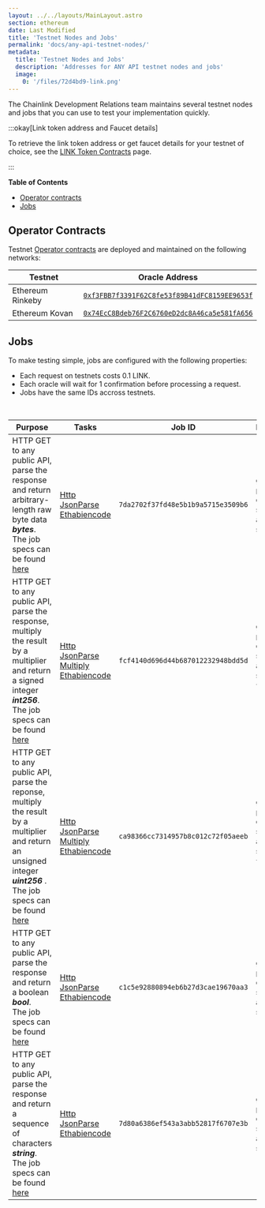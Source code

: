 ```yaml
---
layout: ../../layouts/MainLayout.astro
section: ethereum
date: Last Modified
title: 'Testnet Nodes and Jobs'
permalink: 'docs/any-api-testnet-nodes/'
metadata:
  title: 'Testnet Nodes and Jobs'
  description: 'Addresses for ANY API testnet nodes and jobs'
  image:
    0: '/files/72d4bd9-link.png'
---
```


The Chainlink Development Relations team maintains several testnet nodes and jobs that you can use to test your implementation quickly.

:::okay[Link token address and Faucet details]

 To retrieve the link token address or get faucet details for your testnet of choice, see the [LINK Token Contracts](/docs/link-token-contracts/) page.

:::

**Table of Contents**

- [Operator contracts](#operator-contracts)
- [Jobs](#jobs)

## Operator Contracts

Testnet [Operator contracts](https://github.com/smartcontractkit/chainlink/blob/develop/contracts/src/v0.7/Operator.sol) are deployed and maintained on the following networks:

| Testnet          | Oracle Address                                                                                                                  |
| ---------------- | ------------------------------------------------------------------------------------------------------------------------------- |
| Ethereum Rinkeby | [`0xf3FBB7f3391F62C8fe53f89B41dFC8159EE9653f`](https://rinkeby.etherscan.io/address/0xf3FBB7f3391F62C8fe53f89B41dFC8159EE9653f) |
| Ethereum Kovan   | [`0x74EcC8Bdeb76F2C6760eD2dc8A46ca5e581fA656`](https://kovan.etherscan.io/address/0x74EcC8Bdeb76F2C6760eD2dc8A46ca5e581fA656)   |

## Jobs

To make testing simple, jobs are configured with the following properties:

- Each request on testnets costs 0.1 LINK.
- Each oracle will wait for 1 confirmation before processing a request.
- Jobs have the same IDs accross testnets.

<br>

| Purpose                                                                                                                                                                                                     | Tasks                                                                                                                                                                                        | Job ID                             | Parameters                                                                                      |
| ----------------------------------------------------------------------------------------------------------------------------------------------------------------------------------------------------------- | -------------------------------------------------------------------------------------------------------------------------------------------------------------------------------------------- | ---------------------------------- | ----------------------------------------------------------------------------------------------- |
| HTTP GET to any public API, parse the response and return arbitrary-length raw byte data **_bytes_**. <br> The job specs can be found [here](/docs/direct-request-get-bytes/)                               | [Http](/docs/jobs/task-types/http/)<br>[JsonParse](/docs/jobs/task-types/jsonparse/)<br>[Ethabiencode](/docs/jobs/task-types/eth-abi-encode/)                                                | `7da2702f37fd48e5b1b9a5715e3509b6` | `get` (string)<br>`path` (dot-delimited string or array of strings)                             |
| HTTP GET to any public API, parse the response, multiply the result by a multiplier and return a signed integer **_int256_**. <br> The job specs can be found [here](/docs/direct-request-get-int256/)      | [Http](/docs/jobs/task-types/http/)<br>[JsonParse](/docs/jobs/task-types/jsonparse/)<br>[Multiply](/docs/jobs/task-types/multiply/)<br>[Ethabiencode](/docs/jobs/task-types/eth-abi-encode/) | `fcf4140d696d44b687012232948bdd5d` | `get` (string)<br>`path` (dot-delimited string or array of strings)<br>`times` (int) (optional) |
| HTTP GET to any public API, parse the reponse, multiply the result by a multiplier and return an unsigned integer **_uint256_** . <br> The job specs can be found [here](/docs/direct-request-get-uint256/) | [Http](/docs/jobs/task-types/http/)<br>[JsonParse](/docs/jobs/task-types/jsonparse/)<br>[Multiply](/docs/jobs/task-types/multiply/)<br>[Ethabiencode](/docs/jobs/task-types/eth-abi-encode/) | `ca98366cc7314957b8c012c72f05aeeb` | `get` (string)<br>`path` (dot-delimited string or array of strings)<br>`times` (int) (optional) |
| HTTP GET to any public API, parse the response and return a boolean **_bool_**. <br> The job specs can be found [here](/docs/direct-request-get-bool/)                                                      | [Http](/docs/jobs/task-types/http/)<br>[JsonParse](/docs/jobs/task-types/jsonparse/)<br>[Ethabiencode](/docs/jobs/task-types/eth-abi-encode/)                                                | `c1c5e92880894eb6b27d3cae19670aa3` | `get` (string)<br>`path` (dot-delimited string or array of strings)                             |
| HTTP GET to any public API, parse the response and return a sequence of characters **_string_**. <br> The job specs can be found [here](/docs/direct-request-get-string/)                                   | [Http](/docs/jobs/task-types/http/)<br>[JsonParse](/docs/jobs/task-types/jsonparse/)<br>[Ethabiencode](/docs/jobs/task-types/eth-abi-encode/)                                                | `7d80a6386ef543a3abb52817f6707e3b` | `get` (string)<br>`path` (dot-delimited string or array of strings)                             |
